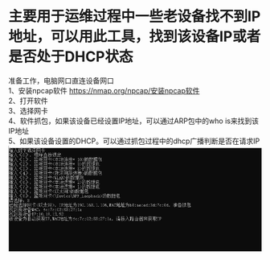 # 主要用于运维过程中一些老设备找不到IP地址，可以用此工具，找到该设备IP或者是否处于DHCP状态  
准备工作，电脑网口直连设备网口  
1、安装npcap软件  https://nmap.org/npcap/安装npcap软件   
2、打开软件  
3、选择网卡  
4、软件抓包，如果该设备已经设置IP地址，可以通过ARP包中的who is来找到该IP地址  
5、如果该设备设置的DHCP。可以通过抓包过程中的dhcp广播判断是否在请求IP  
![Image text](https://github.com/trz0332/find_ip/blob/main/%E6%8D%95%E8%8E%B7.PNG)  
